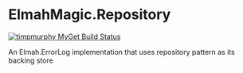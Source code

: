 # ElmahMagic.Repository

[![timpmurphy MyGet Build Status](https://www.myget.org/BuildSource/Badge/timpmurphy?identifier=5b360f66-e43e-4afa-bb15-a686cc2a277d)](https://www.myget.org/)

An Elmah.ErrorLog implementation that uses repository pattern as its backing store
